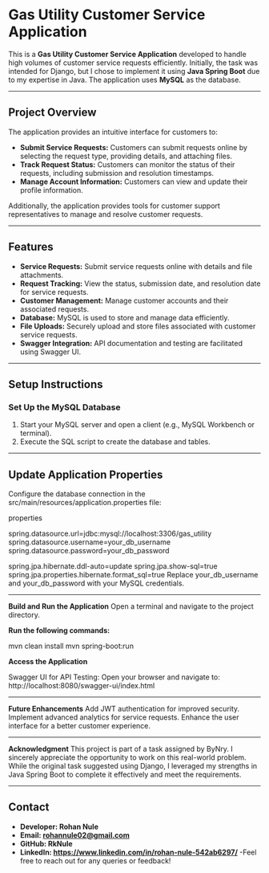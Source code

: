 # Gas Utility Customer Service Application

This is a **Gas Utility Customer Service Application** developed to handle high volumes of customer service requests efficiently. Initially, the task was intended for Django, but I chose to implement it using **Java Spring Boot** due to my expertise in Java. The application uses **MySQL** as the database.

---

## Project Overview

The application provides an intuitive interface for customers to:

- **Submit Service Requests:** Customers can submit requests online by selecting the request type, providing details, and attaching files.
- **Track Request Status:** Customers can monitor the status of their requests, including submission and resolution timestamps.
- **Manage Account Information:** Customers can view and update their profile information.

Additionally, the application provides tools for customer support representatives to manage and resolve customer requests.

---

## Features

- **Service Requests:** Submit service requests online with details and file attachments.
- **Request Tracking:** View the status, submission date, and resolution date for service requests.
- **Customer Management:** Manage customer accounts and their associated requests.
- **Database:** MySQL is used to store and manage data efficiently.
- **File Uploads:** Securely upload and store files associated with customer service requests.
- **Swagger Integration:** API documentation and testing are facilitated using Swagger UI.

---

## Setup Instructions

### Set Up the MySQL Database

1. Start your MySQL server and open a client (e.g., MySQL Workbench or terminal).
2. Execute the SQL script to create the database and tables.

---

## Update Application Properties
Configure the database connection in the src/main/resources/application.properties file:

properties

spring.datasource.url=jdbc:mysql://localhost:3306/gas_utility
spring.datasource.username=your_db_username
spring.datasource.password=your_db_password

spring.jpa.hibernate.ddl-auto=update
spring.jpa.show-sql=true
spring.jpa.properties.hibernate.format_sql=true
Replace your_db_username and your_db_password with your MySQL credentials.

---

**Build and Run the Application**
Open a terminal and navigate to the project directory.

**Run the following commands:**

mvn clean install
mvn spring-boot:run

**Access the Application**

Swagger UI for API Testing:
Open your browser and navigate to: http://localhost:8080/swagger-ui/index.html

---

**Future Enhancements**
Add JWT authentication for improved security.
Implement advanced analytics for service requests.
Enhance the user interface for a better customer experience.

---

**Acknowledgment**
This project is part of a task assigned by ByNry. I sincerely appreciate the opportunity to work on this real-world problem. While the original task suggested using Django, I leveraged my strengths in Java Spring Boot to complete it effectively and meet the requirements.

---

## **Contact**
- **Developer: Rohan Nule**
- **Email: rohannule02@gmail.com**
- **GitHub: RkNule**
- **LinkedIn: https://www.linkedin.com/in/rohan-nule-542ab6297/**
-Feel free to reach out for any queries or feedback!

